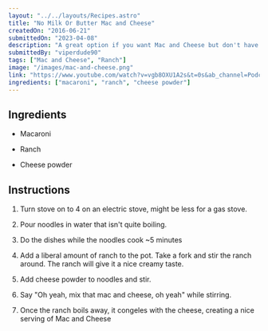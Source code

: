 ```yaml
---
layout: "../../layouts/Recipes.astro"
title: "No Milk Or Butter Mac and Cheese"
createdOn: "2016-06-21"
submittedOn: "2023-04-08"
description: "A great option if you want Mac and Cheese but don't have milk or butter! Doesn't hurt to do the dishes while we're at it."
submittedBy: "viperdude90"
tags: ["Mac and Cheese", "Ranch"]
image: "/images/mac-and-cheese.png"
link: "https://www.youtube.com/watch?v=vgb8OXU1A2s&t=0s&ab_channel=Podchamp"
ingredients: ["macaroni", "ranch", "cheese powder"]
---
```


## Ingredients

- Macaroni

- Ranch

- Cheese powder

## Instructions

1. Turn stove on to 4 on an electric stove, might be less for a gas stove.

2. Pour noodles in water that isn't quite boiling.

3. Do the dishes while the noodles cook ~5 minutes

4. Add a liberal amount of ranch to the pot. Take a fork and stir the ranch around. The ranch will give it a nice creamy taste.

5. Add cheese powder to noodles and stir.

6. Say "Oh yeah, mix that mac and cheese, oh yeah" while stirring.

7. Once the ranch boils away, it congeles with the cheese, creating a nice serving of Mac and Cheese
